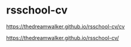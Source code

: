 # rsschool-cv

https://thedreamwalker.github.io/rsschool-cv/cv

https://thedreamwalker.github.io/rsschool-cv/